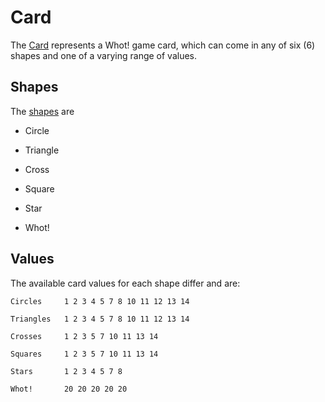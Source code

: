 # Card

The [Card](../src/card.js) represents a Whot! game card, which can come in any of six (6) shapes and one of a varying range of values.

## Shapes

The [shapes](../src/shapes.js) are

- Circle

- Triangle

- Cross

- Square

- Star

- Whot!

## Values

The available card values for each shape differ and are:

```
Circles     1 2 3 4 5 7 8 10 11 12 13 14

Triangles   1 2 3 4 5 7 8 10 11 12 13 14

Crosses     1 2 3 5 7 10 11 13 14

Squares     1 2 3 5 7 10 11 13 14

Stars       1 2 3 4 5 7 8

Whot!       20 20 20 20 20
```